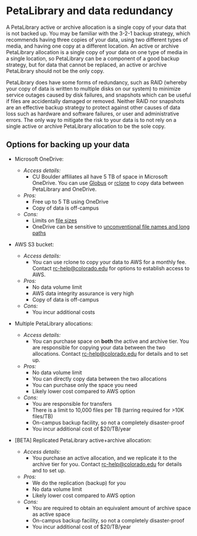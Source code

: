 # PetaLibrary and data redundancy 

A PetaLibrary active or archive allocation is a single copy of your data that is not backed up. You may be familiar with the 3-2-1 backup strategy, which recommends having three copies of your data, using two different types of media, and having one copy at a different location. An active or archive PetaLibrary allocation is a single copy of your data on one type of media in a single location, so PetaLibrary can be a component of a good backup strategy, but for data that cannot be replaced, an active or archive PetaLibrary should not be the only copy. 

PetaLibrary does have some forms of redundancy, such as RAID (whereby your copy of data is written to multiple disks on our system) to minimize service outages caused by disk failures, and snapshots which can be useful if files are accidentally damaged or removed. Neither RAID nor snapshots are an effective backup strategy to protect against other causes of data loss such as hardware and software failures, or user and administrative errors. The only way to mitigate the risk to your data is to not rely on a single active or archive PetaLibrary allocation to be the sole copy. 

## Options for backing up your data

- Microsoft OneDrive:  
    - _Access details:_  
        - CU Boulder affiliates all have 5 TB of space in Microsoft OneDrive. You can use [Globus](./gdrive.html#using-globus) or [rclone](./gdrive.html#using-rclone) to copy data between PetaLibrary and OneDrive.  
    - _Pros:_ 
        - Free up to 5 TB using OneDrive 
        - Copy of data is off-campus 
    - _Cons:_ 
        - Limits on [file sizes](https://support.microsoft.com/en-us/office/restrictions-and-limitations-in-onedrive-and-sharepoint-64883a5d-228e-48f5-b3d2-eb39e07630fa#individualfilesize)
        - OneDrive can be sensitive to [unconventional file names and long paths](https://support.microsoft.com/en-us/office/restrictions-and-limitations-in-onedrive-and-sharepoint-64883a5d-228e-48f5-b3d2-eb39e07630fa#invalidcharacters)  
- AWS S3 bucket:  
    - _Access details:_ 
        - You can use rclone to copy your data to AWS for a monthly fee. Contact <rc-help@colorado.edu> for options to establish access to AWS. 
    - _Pros:_ 
        - No data volume limit 
        - AWS data integrity assurance is very high 
        - Copy of data is off-campus 
    - _Cons:_ 
        - You incur additional costs 
- Multiple PetaLibrary allocations:  
    - _Access details:_ 
        - You can purchase space on **both** the active and archive tier. You are responsible for copying your data between the two allocations. Contact <rc-help@colorado.edu> for details and to set up. 
    - _Pros:_ 
        - No data volume limit  
        - You can directly copy data between the two allocations 
        - You can purchase only the space you need  
        - Likely lower cost compared to AWS option 
    - _Cons:_ 
        - You are responsible for transfers 
        - There is a limit to 10,000 files per TB (tarring required for >10K files/TB) 
        - On-campus backup facility, so not a completely disaster-proof 
        - You incur additional cost of $20/TB/year 

- [BETA] Replicated PetaLibrary active+archive allocation:  
    - _Access details:_
        - You purchase an active allocation, and we replicate it to the archive tier for you. Contact <rc-help@colorado.edu> for details and to set up. 
    - _Pros:_ 
        - We do the replication (backup) for you  
        - No data volume limit 
        - Likely lower cost compared to AWS option 
    - _Cons:_ 
        - You are required to obtain an equivalent amount of archive space as active space 
        - On-campus backup facility, so not a completely disaster-proof 
        - You incur additional cost of $20/TB/year 
